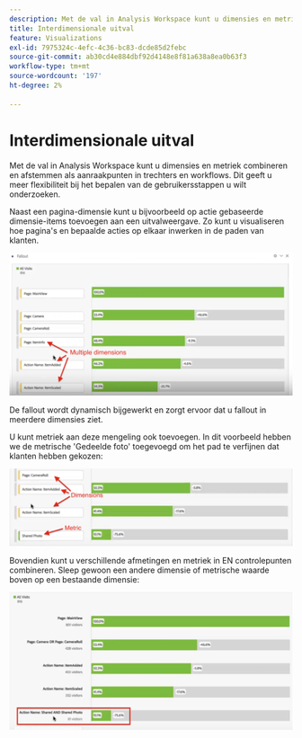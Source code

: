 ```yaml
---
description: Met de val in Analysis Workspace kunt u dimensies en metriek combineren en afstemmen als aanraakpunten in trechters en workflows. Dit geeft u meer flexibiliteit bij het bepalen van de gebruikersstappen u wilt onderzoeken.
title: Interdimensionale uitval
feature: Visualizations
exl-id: 7975324c-4efc-4c36-bc83-dcde85d2febc
source-git-commit: ab30cd4e884dbf92d4148e8f81a638a8ea0b63f3
workflow-type: tm+mt
source-wordcount: '197'
ht-degree: 2%

---
```


# Interdimensionale uitval

Met de val in Analysis Workspace kunt u dimensies en metriek combineren en afstemmen als aanraakpunten in trechters en workflows. Dit geeft u meer flexibiliteit bij het bepalen van de gebruikersstappen u wilt onderzoeken.

Naast een pagina-dimensie kunt u bijvoorbeeld op actie gebaseerde dimensie-items toevoegen aan een uitvalweergave. Zo kunt u visualiseren hoe pagina&#39;s en bepaalde acties op elkaar inwerken in de paden van klanten.

![In de weergave Alle bezoeken worden meerdere afmetingen weergegeven als aanraakpunten.](assets/interdimensional-fallout1.png)

De fallout wordt dynamisch bijgewerkt en zorgt ervoor dat u fallout in meerdere dimensies ziet.

U kunt metriek aan deze mengeling ook toevoegen. In dit voorbeeld hebben we de metrische &#39;Gedeelde foto&#39; toegevoegd om het pad te verfijnen dat klanten hebben gekozen:

![In de weergave Alle bezoeken wordt de toegevoegde metrische waarde getoond: &quot;Gedeelde foto&quot;.](assets/interdimensional-fallout2.png)

Bovendien kunt u verschillende afmetingen en metriek in EN controlepunten combineren. Sleep gewoon een andere dimensie of metrische waarde boven op een bestaande dimensie:

![De weergave Alle bezoeken met de toegevoegde naam van de handeling: Gedeelde en Gedeelde foto.](assets/interdimensional-fallout3.png)
